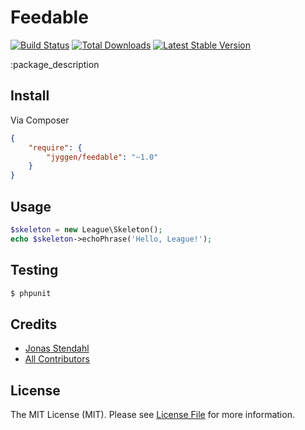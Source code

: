 # Feedable

[![Build Status](https://travis-ci.org/jyggen/feedable.png?branch=master)](https://travis-ci.org/jyggen/feedable)
[![Total Downloads](https://poser.pugx.org/jyggen/feedable/downloads.png)](https://packagist.org/packages/jyggen/feedable)
[![Latest Stable Version](https://poser.pugx.org/jyggen/feedable/v/stable.png)](https://packagist.org/packages/jyggen/feedable)

:package_description


## Install

Via Composer

``` json
{
    "require": {
        "jyggen/feedable": "~1.0"
    }
}
```


## Usage

``` php
$skeleton = new League\Skeleton();
echo $skeleton->echoPhrase('Hello, League!');

```


## Testing

``` bash
$ phpunit
```


## Credits

- [Jonas Stendahl](https://github.com/jyggen)
- [All Contributors](https://github.com/jyggen/feedable/contributors)


## License

The MIT License (MIT). Please see [License File](https://github.com/jyggen/feedable/blob/master/LICENSE) for more information.
